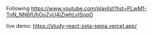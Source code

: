 Following https://www.youtube.com/playlist?list=PLwM1-TnN_NN6fUhOoZyU4iZiwhLyISopO

live demo: https://study-react-zeta-sepia.vercel.app/

